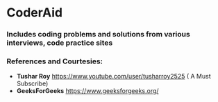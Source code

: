 # CoderAid
### Includes coding problems and solutions from various interviews, code practice sites

### References and Courtesies:
* <b>Tushar Roy</b> https://www.youtube.com/user/tusharroy2525 ( A Must Subscribe)
* <b>GeeksForGeeks</b> https://www.geeksforgeeks.org/
 
